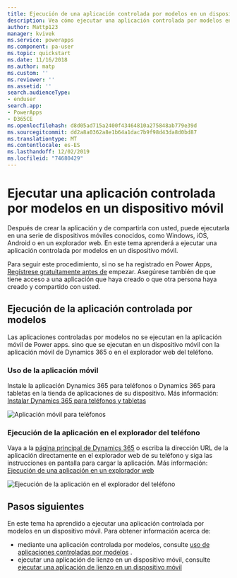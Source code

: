```yaml
---
title: Ejecución de una aplicación controlada por modelos en un dispositivo móvil con Power apps | Microsoft Docs
description: Vea cómo ejecutar una aplicación controlada por modelos en un dispositivo móvil.
author: Mattp123
manager: kvivek
ms.service: powerapps
ms.component: pa-user
ms.topic: quickstart
ms.date: 11/16/2018
ms.author: matp
ms.custom: ''
ms.reviewer: ''
ms.assetid: ''
search.audienceType:
- enduser
search.app:
- PowerApps
- D365CE
ms.openlocfilehash: d8d05ad715a2400f43464810a275848ab779e39d
ms.sourcegitcommit: dd2a8a0362a8e1b64a1dac7b9f98d43da8d0bd87
ms.translationtype: MT
ms.contentlocale: es-ES
ms.lasthandoff: 12/02/2019
ms.locfileid: "74680429"
---
```

# <a name="run-a-model-driven-app-on-a-mobile-device"></a>Ejecutar una aplicación controlada por modelos en un dispositivo móvil

Después de crear la aplicación y de compartirla con usted, puede ejecutarla en una serie de dispositivos móviles conocidos, como Windows, iOS, Android o en un explorador web. En este tema aprenderá a ejecutar una aplicación controlada por modelos en un dispositivo móvil. 

Para seguir este procedimiento, si no se ha registrado en Power Apps, [Regístrese gratuitamente antes de](https://make.powerapps.com/signup?redirect=marketing&email=) empezar. Asegúrese también de que tiene acceso a una aplicación que haya creado o que otra persona haya creado y compartido con usted.

## <a name="run-the-model-driven-app"></a>Ejecución de la aplicación controlada por modelos

Las aplicaciones controladas por modelos no se ejecutan en la aplicación móvil de Power apps. sino que se ejecutan en un dispositivo móvil con la aplicación móvil de Dynamics 365 o en el explorador web del teléfono. 

### <a name="use-the-mobile-app"></a>Uso de la aplicación móvil
Instale la aplicación Dynamics 365 para teléfonos o Dynamics 365 para tabletas en la tienda de aplicaciones de su dispositivo. Más información: [Instalar Dynamics 365 para teléfonos y tabletas](https://docs.microsoft.com/dynamics365/customer-engagement/mobile-app/install-dynamics-365-for-phones-and-tablets)

 ![Aplicación móvil para teléfonos](media/run-app-client-model-driven/mobile-app-for-phone.png)

### <a name="run-in-your-phones-browser"></a>Ejecución de la aplicación en el explorador del teléfono
Vaya a la [página principal de Dynamics 365](https://home.dynamics.com) o escriba la dirección URL de la aplicación directamente en el explorador web de su teléfono y siga las instrucciones en pantalla para cargar la aplicación. Más información: [Ejecución de una aplicación en un explorador web](run-app-browser.md)

![Ejecución de la aplicación en el explorador del teléfono](media/run-app-client-model-driven/web-browser-on-phone.png)


## <a name="next-steps"></a>Pasos siguientes
En este tema ha aprendido a ejecutar una aplicación controlada por modelos en un dispositivo móvil. Para obtener información acerca de:
- mediante una aplicación controlada por modelos, consulte [uso de aplicaciones controladas por modelos](use-model-driven-apps.md) .
- ejecutar una aplicación de lienzo en un dispositivo móvil, consulte [ejecutar una aplicación de lienzo en un dispositivo móvil](run-app-client.md)
